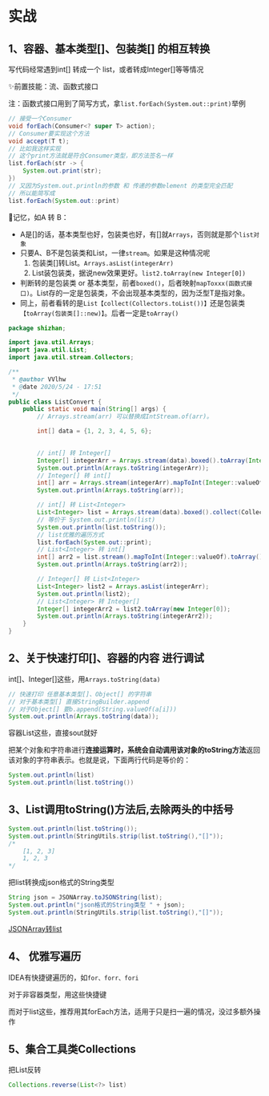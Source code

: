 # 实战

## 1、容器、基本类型[]、包装类[]   的相互转换

写代码经常遇到int[] 转成一个 list，或者转成Integer[]等等情况



✨前置技能：流、函数式接口

注：函数式接口用到了简写方式，拿`list.forEach(System.out::print)`举例

```java
// 接受一个Consumer
void forEach(Consumer<? super T> action);
// Consumer要实现这个方法
void accept(T t);
// 比如我这样实现
// 这个print方法就是符合Consumer类型，即方法签名一样
list.forEach(str -> {
	System.out.print(str);
})
// 又因为System.out.println的参数 和 传递的参数element 的类型完全匹配
// 所以能简写成
list.forEach(System.out::print)
```



👑记忆，如A 转 B：

- A是[]的话，基本类型也好，包装类也好，有[]就`Arrays`，否则就是那个`list对象`
- 只要A、B不是包装类和List，一律`stream`。如果是这种情况呢
  1. 包装类[]转List。`Arrays.asList(integerArr)`
  2. List装包装类，据说new效果更好。`list2.toArray(new Integer[0])`
- 判断转的是包装类 or 基本类型，前者`boxed()`，后者映射`mapToxxx(函数式接口)`。List存的一定是包装类，不会出现基本类型的，因为泛型T是指对象。
- 同上，前者看转的是`List【collect(Collectors.toList())】`还是包装类`【toArray(包装类[]::new)】`。后者一定是`toArray()`



```java
package shizhan;

import java.util.Arrays;
import java.util.List;
import java.util.stream.Collectors;

/**
 * @author VVlhw
 * @date 2020/5/24 - 17:51
 */
public class ListConvert {
    public static void main(String[] args) {
        // Arrays.stream(arr) 可以替换成IntStream.of(arr)。

        int[] data = {1, 2, 3, 4, 5, 6};
      	

        // int[] 转 Integer[]
        Integer[] integerArr = Arrays.stream(data).boxed().toArray(Integer[]::new);
        System.out.println(Arrays.toString(integerArr));
        // Integer[] 转 int[]
        int[] arr = Arrays.stream(integerArr).mapToInt(Integer::valueOf).toArray();
        System.out.println(Arrays.toString(arr));

        // int[] 转 List<Integer>
        List<Integer> list = Arrays.stream(data).boxed().collect(Collectors.toList());
        // 等价于 System.out.println(list)
        System.out.println(list.toString());
        // list优雅的遍历方式
        list.forEach(System.out::print);
        // List<Integer> 转 int[]
        int[] arr2 = list.stream().mapToInt(Integer::valueOf).toArray();
        System.out.println(Arrays.toString(arr2));

        // Integer[] 转 List<Integer>
        List<Integer> list2 = Arrays.asList(integerArr);
        System.out.println(list2);
        // List<Integer> 转 Integer[]
        Integer[] integerArr2 = list2.toArray(new Integer[0]);
        System.out.println(Arrays.toString(integerArr2));
    }
}
```

## 2、关于快速打印[]、容器的内容 进行调试

int[]、Integer[]这些，用`Arrays.toString(data)`

```java
// 快速打印 任意基本类型[]、Object[] 的字符串
// 对于基本类型[] 直接StringBuilder.append
// 对于Object[] 要b.append(String.valueOf(a[i]))
System.out.println(Arrays.toString(data));
```

容器List这些，直接sout就好

把某个对象和字符串进行**连接运算时，系统会自动调用该对象的toString方法**返回该对象的字符串表示。也就是说，下面两行代码是等价的：

```java
System.out.println(list)
System.out.println(list.toString())
```

## 3、List调用toString()方法后,去除两头的中括号

```java
System.out.println(list.toString()); 
System.out.println(StringUtils.strip(list.toString(),"[]"));
/*
	[1, 2, 3] 
	1, 2, 3
*/
```

把list转换成json格式的String类型

```java
String json = JSONArray.toJSONString(list);
System.out.println("json格式的String类型 " + json);
System.out.println(StringUtils.strip(list.toString(),"[]")); 
```
[JSONArray转list](https://blog.csdn.net/qq_36306340/article/details/78732203)

## 4、 优雅写遍历

IDEA有快捷键遍历的，如`for、forr、fori`

对于非容器类型，用这些快捷键

而对于list这些，推荐用其forEach方法，适用于只是扫一遍的情况，没过多额外操作



## 5、集合工具类Collections

把List反转

```java
Collections.reverse(List<?> list)
```

